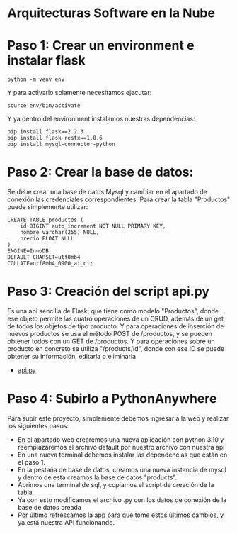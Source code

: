 # Arquitecturas Software en la Nube

# Paso 1: Crear un environment e instalar flask

```
python -m venv env
```
Y para activarlo solamente necesitamos ejecutar:
```
source env/bin/activate
```
Y ya dentro del environment instalamos nuestras dependencias:
```
pip install flask==2.2.3
pip install flask-restx==1.0.6
pip install mysql-connector-python
```

# Paso 2: Crear la base de datos:

Se debe crear una base de datos Mysql y cambiar en el apartado de conexión las credenciales correspondientes.
Para crear la tabla "Productos" puede simplemente utilizar:

```
CREATE TABLE productos (
	id BIGINT auto_increment NOT NULL PRIMARY KEY,
	nombre varchar(255) NULL,
	precio FLOAT NULL
)
ENGINE=InnoDB
DEFAULT CHARSET=utf8mb4
COLLATE=utf8mb4_0900_ai_ci;
```

# Paso 3: Creación del script api.py
Es una api sencilla de Flask, que tiene como modelo "Productos", donde ese objeto permite las cuatro operaciones de un CRUD, además de un get de todos los objetos de tipo producto.
Y para operaciones de inserción de nuevos productos se usa el método POST de /productos, y se pueden obtener todos con un GET de /productos.
Y para operaciones sobre un producto en concreto se utiliza "/products/id", donde con ese ID se puede obtener su información, editarla o eliminarla
* [api.py](api.py)

# Paso 4: Subirlo a PythonAnywhere
Para subir este proyecto, simplemente debemos ingresar a la web y realizar los siguientes pasos:
* En el apartado web crearemos una nueva aplicación con python 3.10 y reemplazaremos el archivo default por nuestro archivo con nuestra api
* En una nueva terminal debemos instalar las dependencias que están en el paso 1.
* En la pestaña de base de datos, creamos una nueva instancia de mysql y dentro de esta creamos la base de datos "products". 
* Abrimos una terminal de sql, y copiamos el script de creación de la tabla.
* Ya con esto modificamos el archivo .py con los datos de conexión de la base de datos creada
* Por último refrescamos la app para que tome estos últimos cambios, y ya está nuestra API funcionando.